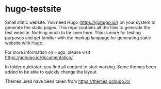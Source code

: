 # hugo-testsite
Small static website. You need Hugo (https://gohugo.io/) on your system to generate the static pages.
This repo contains all the files to generate the test website. 
Nothing much to be seen here. This is more for testing purposes and get familiar with the markup language for generating static website with Hugo.

For more information on Hugo, please visit https://gohugo.io/documentation/

In folder quickstart you find all content to start working.
Some themes been added to be able to quickly change the layout.

Themes used have been taken from https://themes.gohugo.io/
